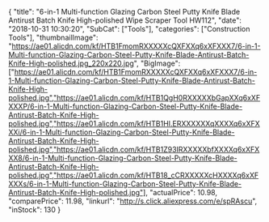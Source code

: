 {
	"title": "6-in-1 Multi-function Glazing Carbon Steel Putty Knife Blade Antirust Batch Knife High-polished Wipe Scraper Tool HW112",
	"date": "2018-10-31 10:30:20",
	"SubCat": ["Tools"],
	"categories": ["Construction Tools"],
	"thumbnailImage": "https://ae01.alicdn.com/kf/HTB1FmomRXXXXXcQXFXXq6xXFXXX7/6-in-1-Multi-function-Glazing-Carbon-Steel-Putty-Knife-Blade-Antirust-Batch-Knife-High-polished.jpg_220x220.jpg",
	"BigImage": ["https://ae01.alicdn.com/kf/HTB1FmomRXXXXXcQXFXXq6xXFXXX7/6-in-1-Multi-function-Glazing-Carbon-Steel-Putty-Knife-Blade-Antirust-Batch-Knife-High-polished.jpg","https://ae01.alicdn.com/kf/HTB1QgH0RXXXXXbGapXXq6xXFXXXP/6-in-1-Multi-function-Glazing-Carbon-Steel-Putty-Knife-Blade-Antirust-Batch-Knife-High-polished.jpg","https://ae01.alicdn.com/kf/HTB1HI.ERXXXXXXqXXXXq6xXFXXXi/6-in-1-Multi-function-Glazing-Carbon-Steel-Putty-Knife-Blade-Antirust-Batch-Knife-High-polished.jpg","https://ae01.alicdn.com/kf/HTB1Z93IRXXXXXbfXXXXq6xXFXXX8/6-in-1-Multi-function-Glazing-Carbon-Steel-Putty-Knife-Blade-Antirust-Batch-Knife-High-polished.jpg","https://ae01.alicdn.com/kf/HTB18_cCRXXXXXcHXXXXq6xXFXXXs/6-in-1-Multi-function-Glazing-Carbon-Steel-Putty-Knife-Blade-Antirust-Batch-Knife-High-polished.jpg"],
	"actualPrice": 10.98,
	"comparePrice": 11.98,
	"linkurl": "http://s.click.aliexpress.com/e/spRAscu",
	"inStock": 130
}
